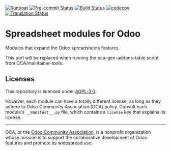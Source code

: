 
[![Runboat](https://img.shields.io/badge/runboat-Try%20me-875A7B.png)](https://runboat.odoo-community.org/builds?repo=OCA/spreadsheet&target_branch=17.0)
[![Pre-commit Status](https://github.com/OCA/spreadsheet/actions/workflows/pre-commit.yml/badge.svg?branch=17.0)](https://github.com/OCA/spreadsheet/actions/workflows/pre-commit.yml?query=branch%3A17.0)
[![Build Status](https://github.com/OCA/spreadsheet/actions/workflows/test.yml/badge.svg?branch=17.0)](https://github.com/OCA/spreadsheet/actions/workflows/test.yml?query=branch%3A17.0)
[![codecov](https://codecov.io/gh/OCA/spreadsheet/branch/17.0/graph/badge.svg)](https://codecov.io/gh/OCA/spreadsheet)
[![Translation Status](https://translation.odoo-community.org/widgets/spreadsheet-17-0/-/svg-badge.svg)](https://translation.odoo-community.org/engage/spreadsheet-17-0/?utm_source=widget)

<!-- /!\ do not modify above this line -->

# Spreadsheet modules for Odoo

Modules that expand the Odoo spreadsheets features.

<!-- /!\ do not modify below this line -->

<!-- prettier-ignore-start -->

[//]: # (addons)

This part will be replaced when running the oca-gen-addons-table script from OCA/maintainer-tools.

[//]: # (end addons)

<!-- prettier-ignore-end -->

## Licenses

This repository is licensed under [AGPL-3.0](LICENSE).

However, each module can have a totally different license, as long as they adhere to Odoo Community Association (OCA)
policy. Consult each module's `__manifest__.py` file, which contains a `license` key
that explains its license.

----
OCA, or the [Odoo Community Association](http://odoo-community.org/), is a nonprofit
organization whose mission is to support the collaborative development of Odoo features
and promote its widespread use.
